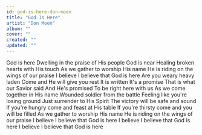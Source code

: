 ```yaml
---
id: god-is-here-don-moen
title: "God Is Here"
artist: "Don Moen"
album: ""
cover: ""
created: ""
updated: ""
---
```


God is here
Dwelling in the praise of His people
God is near
Healing broken hearts with His touch
As we gather to worship His name
He is riding on the wings of our praise
I believe I believe that God is here
Are you weary heavy laden
Come and He will give you rest
It is written
It's a promise
That is what our Savior said
And He's promised
To be right here with us
As we come together in His name
Wounded soldier from the battle
Feeling like you're losing ground
Just surrender to His Spirit
The victory will be safe and sound
If you're hungry come and feast at His table
If you're thirsty come and you will be filled
As we gather to worship His name
He is riding on the wings of our praise
I believe I believe that God is here
I believe I believe that God is here
I believe I believe that God is here
